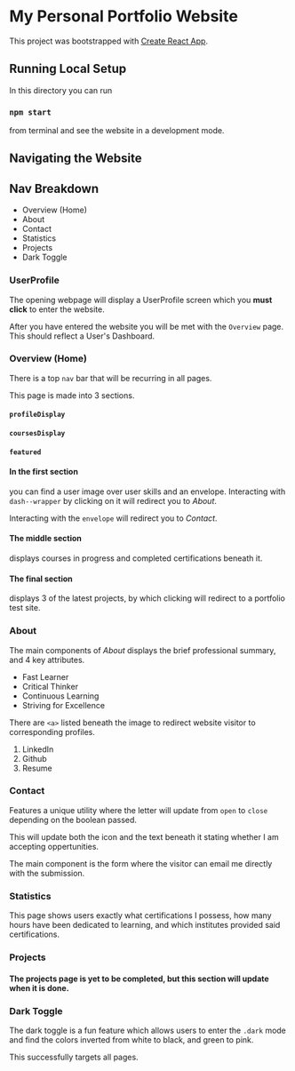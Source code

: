 # My Personal Portfolio Website

This project was bootstrapped with [Create React App](https://github.com/facebook/create-react-app).

## Running Local Setup

In this directory you can run

### `npm start`

from terminal and see the website in a development mode.

## Navigating the Website

## Nav Breakdown

- Overview (Home)
- About
- Contact
- Statistics
- Projects
- Dark Toggle

### UserProfile

The opening webpage will display a UserProfile screen which you **must click** to enter the website.

After you have entered the website you will be met with the `Overview` page. This should reflect a User's Dashboard.

### Overview (Home)

There is a top `nav` bar that will be recurring in all pages.

This page is made into 3 sections. 

#### `profileDisplay`

#### `coursesDisplay`

#### `featured`

#### In the first section

you can find a user image over user skills and an envelope. Interacting with `dash--wrapper` by clicking on it will redirect you to *About*.

Interacting with the `envelope` will redirect you to *Contact*.

#### The middle section

displays courses in progress and completed certifications beneath it. 

#### The final section

displays 3 of the latest projects, by which clicking will redirect to a portfolio test site.

### About

The main components of *About* displays the brief professional summary, and 4 key attributes.

- Fast Learner
- Critical Thinker
- Continuous Learning
- Striving for Excellence

There are `<a>` listed beneath the image to redirect website visitor to corresponding profiles.

1. LinkedIn
2. Github
3. Resume

### Contact

Features a unique utility where the letter will update from `open` to `close` depending on the boolean passed.

This will update both the icon and the text beneath it stating whether I am accepting oppertunities.

The main component is the form where the visitor can email me directly with the submission.

### Statistics

This page shows users exactly what certifications I possess, how many hours have been dedicated to learning, and which institutes provided said certifications.

### Projects

#### The projects page is yet to be completed, but this section will update when it is done.

### Dark Toggle

The dark toggle is a fun feature which allows users to enter the `.dark` mode and find the colors inverted from white to black, and green to pink.

This successfully targets all pages.
